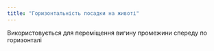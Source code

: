 ```yaml
---
title: "Горизонтальність посадки на животі"
---
```


Використовується для переміщення вигину промежини спереду по горизонталі




